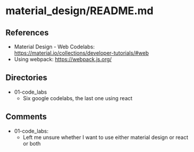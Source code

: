 
# material_design/README.md

## References

- Material Design - Web Codelabs: https://material.io/collections/developer-tutorials/#web
- Using webpack: https://webpack.js.org/

## Directories

- 01-code_labs
  - Six google codelabs, the last one using react

## Comments

- 01-code_labs:
  - Left me unsure whether I want to use either material design or react or both

